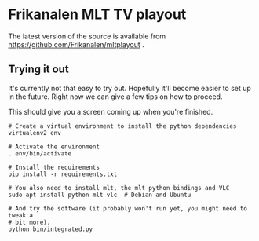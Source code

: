 Frikanalen MLT TV playout
=========================

The latest version of the source is available from
https://github.com/Frikanalen/mltplayout .

Trying it out
-------------

It's currently not that easy to try out. Hopefully it'll become easier to set
up in the future.  Right now we can give a few tips on how to proceed.

This should give you a screen coming up when you're finished.

    # Create a virtual environment to install the python dependencies
    virtualenv2 env

    # Activate the environment
    . env/bin/activate

    # Install the requirements
    pip install -r requirements.txt

    # You also need to install mlt, the mlt python bindings and VLC
    sudo apt install python-mlt vlc  # Debian and Ubuntu

    # And try the software (it probably won't run yet, you might need to tweak a
    # bit more).
    python bin/integrated.py

